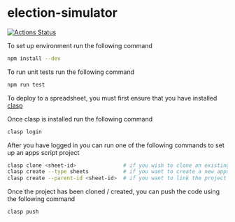 # election-simulator

[![Actions Status](https://github.com/omjadas/electionSimulatorAppsScript/workflows/Node%20CI/badge.svg)](https://github.com/omjadas/electionSimulatorAppsScript/actions)

To set up environment run the following command

```sh
npm install --dev
```

To run unit tests run the following command

```sh
npm run test
```

To deploy to a spreadsheet, you must first ensure that you have installed [clasp](https://github.com/google/clasp)

Once clasp is installed run the following command

```sh
clasp login
```

After you have logged in you can run one of the following commands to set up an apps script project

```sh
clasp clone <sheet-id>               # if you wish to clone an existing apps script project, where <sheet-id> is the id of an the existing sheet
clasp create --type sheets           # if you want to create a new apps script project
clasp create --parent-id <sheet-id>  # if you want to link the project to an existing sheet, where <sheet-id> is the id of an the existing sheet
```

Once the project has been cloned / created, you can push the code using the following command

```sh
clasp push
```
